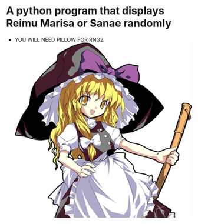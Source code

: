 # A python program that displays Reimu Marisa or Sanae randomly 
* YOU WILL NEED PILLOW FOR RNG2
![alt text](https://github.com/Marisaslov/Touhou-Rng/blob/main/Touhou%20Rng%202/Marisa.png "Marisa")

